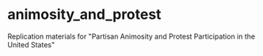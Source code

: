 # animosity_and_protest
Replication materials for "Partisan Animosity and Protest Participation in the United States"
